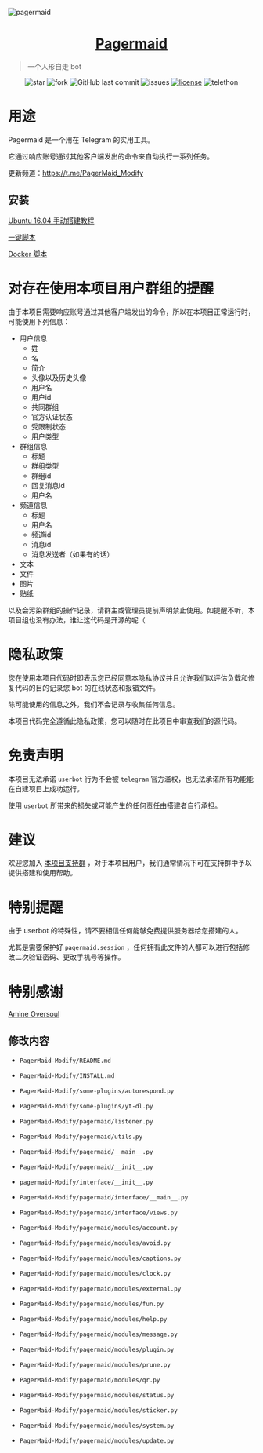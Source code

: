 ![pagermaid](https://tlgur.com/d/8nomNo9G "pagermaid")

<h1 align="center"><a href="https://t.me/PagerMaid_Modify" target="_blank">Pagermaid</a></h1>

> 一个人形自走 bot

<p align="center">
<img alt="star" src="https://img.shields.io/github/stars/xtaodada/PagerMaid-Modify.svg"/>
<img alt="fork" src="https://img.shields.io/github/forks/xtaodada/PagerMaid-Modify.svg"/>
<img alt="GitHub last commit" src="https://img.shields.io/github/last-commit/xtaodada/PagerMaid-Modify.svg?label=commits">
<img alt="issues" src="https://img.shields.io/github/issues/xtaodada/PagerMaid-Modify.svg"/>
<a href="https://github.com/xtaodada/PagerMaid-Modify/blob/master/LICENSE"><img alt="license" src="https://img.shields.io/github/license/xtaodada/PagerMaid-Modify.svg"/></a>
<img alt="telethon" src="https://img.shields.io/badge/telethon-blue.svg"/>
</p>

# 用途

Pagermaid 是一个用在 Telegram 的实用工具。

它通过响应账号通过其他客户端发出的命令来自动执行一系列任务。

更新频道：https://t.me/PagerMaid_Modify

## 安装

[Ubuntu 16.04 手动搭建教程](https://github.com/xtaodada/PagerMaid-Modify/wiki/Ubuntu-16.04-%E5%AE%89%E8%A3%85%E8%AF%A6%E8%A7%A3)

[一键脚本](https://t.me/PagerMaid_Modify/58)

[Docker 脚本](https://t.me/PagerMaid_Modify/60)

# 对存在使用本项目用户群组的提醒

由于本项目需要响应账号通过其他客户端发出的命令，所以在本项目正常运行时，可能使用下列信息：

- 用户信息
  - 姓
  - 名
  - 简介
  - 头像以及历史头像
  - 用户名
  - 用户id
  - 共同群组
  - 官方认证状态
  - 受限制状态
  - 用户类型
- 群组信息
  - 标题
  - 群组类型
  - 群组id
  - 回复消息id
  - 用户名
- 频道信息
  - 标题
  - 用户名
  - 频道id
  - 消息id
  - 消息发送者（如果有的话）
- 文本
- 文件
- 图片
- 贴纸

以及会污染群组的操作记录，请群主或管理员提前声明禁止使用。如提醒不听，本项目组也没有办法，谁让这代码是开源的呢（

# 隐私政策

您在使用本项目代码时即表示您已经同意本隐私协议并且允许我们以评估负载和修复代码的目的记录您 bot 的在线状态和报错文件。

除可能使用的信息之外，我们不会记录与收集任何信息。

本项目代码完全遵循此隐私政策，您可以随时在此项目中审查我们的源代码。

# 免责声明

本项目无法承诺 `userbot` 行为不会被 `telegram` 官方滥权，也无法承诺所有功能能在自建项目上成功运行。

使用 `userbot` 所带来的损失或可能产生的任何责任由搭建者自行承担。

# 建议

欢迎您加入 [本项目支持群](https://t.me/PagerMaid_Modify/3) ，对于本项目用户，我们通常情况下可在支持群中予以提供搭建和使用帮助。

# 特别提醒

由于 userbot 的特殊性，请不要相信任何能够免费提供服务器给您搭建的人。

尤其是需要保护好 `pagermaid.session` ，任何拥有此文件的人都可以进行包括修改二次验证密码、更改手机号等操作。

# 特别感谢

[Amine Oversoul](https://bitbucket.org/oversoul/pagermaid-ui)

## 修改内容

- `PagerMaid-Modify/README.md`

- `PagerMaid-Modify/INSTALL.md`

- `PagerMaid-Modify/some-plugins/autorespond.py`

- `PagerMaid-Modify/some-plugins/yt-dl.py`

- `PagerMaid-Modify/pagermaid/listener.py`

- `PagerMaid-Modify/pagermaid/utils.py`

- `PagerMaid-Modify/pagermaid/__main__.py`

- `PagerMaid-Modify/pagermaid/__init__.py`

- `pagermaid-Modify/interface/__init__.py`

- `PagerMaid-Modify/pagermaid/interface/__main__.py`

- `PagerMaid-Modify/pagermaid/interface/views.py`

- `PagerMaid-Modify/pagermaid/modules/account.py`

- `PagerMaid-Modify/pagermaid/modules/avoid.py`

- `PagerMaid-Modify/pagermaid/modules/captions.py`

- `PagerMaid-Modify/pagermaid/modules/clock.py`

- `PagerMaid-Modify/pagermaid/modules/external.py`

- `PagerMaid-Modify/pagermaid/modules/fun.py`

- `PagerMaid-Modify/pagermaid/modules/help.py`

- `PagerMaid-Modify/pagermaid/modules/message.py`

- `PagerMaid-Modify/pagermaid/modules/plugin.py`

- `PagerMaid-Modify/pagermaid/modules/prune.py`

- `PagerMaid-Modify/pagermaid/modules/qr.py`

- `PagerMaid-Modify/pagermaid/modules/status.py`

- `PagerMaid-Modify/pagermaid/modules/sticker.py`

- `PagerMaid-Modify/pagermaid/modules/system.py`

- `PagerMaid-Modify/pagermaid/modules/update.py`

